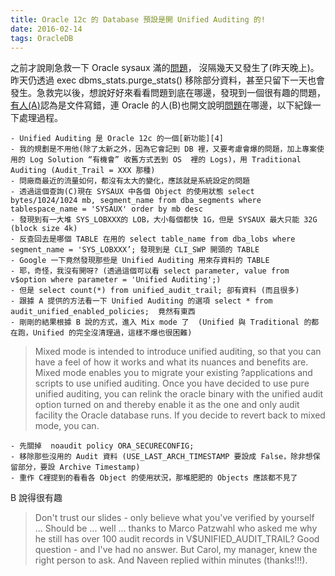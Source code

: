 ```yaml
---
title: Oracle 12c 的 Database 預設是開 Unified Auditing 的!
date: 2016-02-14 
tags: OracleDB
---
```


之前才說剛急救一下 Oracle sysaux 滿的[問題][1]， 沒隔幾天又發生了(昨天晚上)。昨天仍透過 exec dbms_stats.purge_stats() 移除部分資料，甚至只留下一天也會發生。急救完以後，想說好好來看看問題到底在哪邊，發現到一個很有趣的問題，[有人(A)][2]認為是文件寫錯，連 Oracle 的人(B)也開文說明[問題][3]在哪邊，以下紀錄一下處理過程。

    - Unified Auditing 是 Oracle 12c 的一個[新功能][4]
    - 我的規劃是不用他(除了太新之外，因為它會記到 DB 裡，又要考慮會爆的問題，加上專案使用的 Log Solution “有機會” 收舊方式丟到 OS  裡的 Logs)，用 Traditional Auditing (Audit_Trail = XXX 那種)
    - 問廠商最近的流量如何，都沒有太大的變化，應該就是系統設定的問題
    - 透過這個查詢(C)現在 SYSAUX 中各個 Object 的使用狀態 select bytes/1024/1024 mb, segment_name from dba_segments where tablespace_name = 'SYSAUX' order by mb desc
    - 發現到有一大堆 SYS_LOBXXX的 LOB，大小每個都快 1G，但是 SYSAUX 最大只能 32G (block size 4k)
    - 反查回去是哪個 TABLE 在用的 select table_name from dba_lobs where segment_name = 'SYS_LOBXXX’; 發現到是 CLI_SWP 開頭的 TABLE
    - Google 一下竟然發現那些是 Unified Auditing 用來存資料的 TABLE
    - 耶，奇怪，我沒有開呀? (透過這個可以看 select parameter, value from v$option where parameter = 'Unified Auditing';)
    - 但是 select count(*) from unified_audit_trail; 卻有資料 (而且很多)
    - 跟據 A 提供的方法看一下 Unified Auditing 的選項 select * from audit_unified_enabled_policies;  竟然有東西
    - 剛剛的結果根據 B 說的方式，進入 Mix mode 了  (Unified 與 Traditional 的都在跑，Unified 的完全沒清理過，這樣不爆也很困難)
>Mixed mode is intended to introduce unified auditing, so that you can have a feel of how it works and what its nuances and benefits are. Mixed mode enables you to migrate your existing ?applications and scripts to use unified auditing. Once you have decided to use pure unified auditing, you can relink the oracle binary with the unified audit option turned on and thereby enable it as the one and only audit facility the Oracle database runs. If you decide to revert back to mixed mode, you can. 

    - 先關掉  noaudit policy ORA_SECURECONFIG; 
    - 移除那些沒用的 Audit 資料 (USE_LAST_ARCH_TIMESTAMP 要設成 False，除非想保留部分，要設 Archive Timestamp)
    - 重作 C裡提到的看看各 Object 的使用狀況，那堆肥肥的 Objects 應該都不見了

B 說得很有趣 
>Don't trust our slides - only believe what you've verified by yourself  
>...
>Should be ... well ... thanks to Marco Patzwahl who asked me why he still has over 100 audit records in V$UNIFIED_AUDIT_TRAIL? Good question - and I've had no answer. But Carol, my manager, knew the right person to ask. And Naveen replied within minutes (thanks!!!). 

[1]: https://www.facebook.com/sujunmin2008/posts/10209120388553195
[2]: https://community.oracle.com/thread/2622558?start=0&tstart=0
[3]: https://blogs.oracle.com/UPGRADE/entry/unified_auditing_is_it_on
[4]: https://docs.oracle.com/database/121/DBSEG/auditing.htm#DBSEG1023